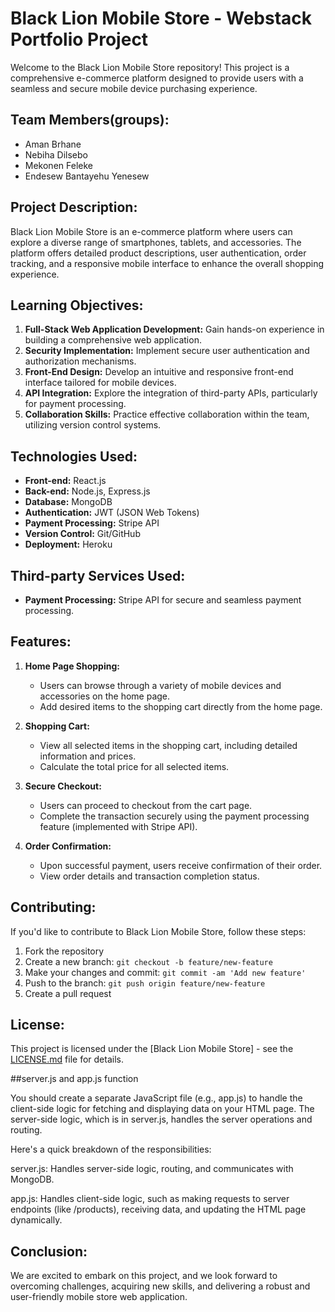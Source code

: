 # Black Lion Mobile Store - Webstack Portfolio Project

Welcome to the Black Lion Mobile Store repository! This project is a comprehensive e-commerce platform designed to provide users with a seamless and secure mobile device purchasing experience.


## Team Members(groups):
- Aman Brhane
- Nebiha Dilsebo
- Mekonen Feleke
- Endesew Bantayehu Yenesew

## Project Description:
Black Lion Mobile Store is an e-commerce platform where users can explore a diverse range of smartphones, tablets, and accessories. The platform offers detailed product descriptions, user authentication, order tracking, and a responsive mobile interface to enhance the overall shopping experience.

## Learning Objectives:
1. **Full-Stack Web Application Development:** Gain hands-on experience in building a comprehensive web application.
2. **Security Implementation:** Implement secure user authentication and authorization mechanisms.
3. **Front-End Design:** Develop an intuitive and responsive front-end interface tailored for mobile devices.
4. **API Integration:** Explore the integration of third-party APIs, particularly for payment processing.
5. **Collaboration Skills:** Practice effective collaboration within the team, utilizing version control systems.

## Technologies Used:
- **Front-end:** React.js
- **Back-end:** Node.js, Express.js
- **Database:** MongoDB
- **Authentication:** JWT (JSON Web Tokens)
- **Payment Processing:** Stripe API
- **Version Control:** Git/GitHub
- **Deployment:** Heroku

## Third-party Services Used:
- **Payment Processing:** Stripe API for secure and seamless payment processing.

## Features:
1. **Home Page Shopping:**
   - Users can browse through a variety of mobile devices and accessories on the home page.
   - Add desired items to the shopping cart directly from the home page.

2. **Shopping Cart:**
   - View all selected items in the shopping cart, including detailed information and prices.
   - Calculate the total price for all selected items.

3. **Secure Checkout:**
   - Users can proceed to checkout from the cart page.
   - Complete the transaction securely using the payment processing feature (implemented with Stripe API).

4. **Order Confirmation:**
   - Upon successful payment, users receive confirmation of their order.
   - View order details and transaction completion status.

## Contributing:
If you'd like to contribute to Black Lion Mobile Store, follow these steps:

1. Fork the repository
2. Create a new branch: `git checkout -b feature/new-feature`
3. Make your changes and commit: `git commit -am 'Add new feature'`
4. Push to the branch: `git push origin feature/new-feature`
5. Create a pull request

## License:
This project is licensed under the [Black Lion Mobile Store] - see the [LICENSE.md](LICENSE.md) file for details.

##server.js and app.js function

You should create a separate JavaScript file (e.g., app.js) to handle the client-side logic for fetching and displaying data on your HTML page. The server-side logic, which is in server.js, handles the server operations and routing.

Here's a quick breakdown of the responsibilities:

server.js: Handles server-side logic, routing, and communicates with MongoDB.

app.js: Handles client-side logic, such as making requests to server endpoints (like /products), receiving data, and updating the HTML page dynamically.
## Conclusion:
We are excited to embark on this project, and we look forward to overcoming challenges, acquiring new skills, and delivering a robust and user-friendly mobile store web application.

